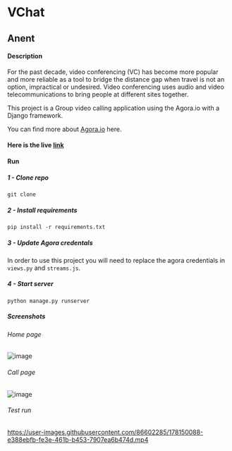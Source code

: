 # VChat

## Anent
#### Description
For the past decade, video conferencing (VC) has become more popular and more reliable as a tool to bridge the distance gap when travel is not an option, impractical or undesired. Video conferencing uses audio and video telecommunications to bring people at different sites together. 

This project is a Group video calling application using the Agora.io with a Django framework.

You can find more about [Agora.io](https://www.agora.io/en/) here.
#### Here is the live [link](https://chakradharsvchat.herokuapp.com/)
#### Run
##### 1 - Clone repo
```
git clone
```
##### 2 - Install requirements
```
pip install -r requirements.txt
```
##### 3 - Update Agora credentals
In order to use this project you will need to replace the agora credentials in `views.py` and `streams.js`.

##### 4 - Start server
```
python manage.py runserver

```
##### Screenshots

###### Home page
![image](https://user-images.githubusercontent.com/86602285/178149758-1b63612b-4af2-435e-96e6-1e8d333a3c36.png)
###### Call page
![image](https://user-images.githubusercontent.com/86602285/178149925-2d936349-4f61-4cf2-b60a-850d94b05728.png)
###### Test run
https://user-images.githubusercontent.com/86602285/178150088-e388ebfb-fe3e-461b-b453-7907ea6b474d.mp4




